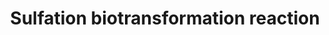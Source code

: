 ---
annotations:
- id: PW:0000860
  parent: regulatory pathway
  type: Pathway Ontology
  value: sulfonation conjugation pathway
authors:
- Pieter Giesbertz
- MaintBot
- Khanspers
- AlexanderPico
- Ddigles
- DeSl
- Eweitz
description: Metabolism of xenobiotic compounds consists of phase I and a phase II
  biotransformation reactions, being compound modification and conjugation reactions
  respectively. In phase I biotransformation, the compound is modificated via oxidation,
  reduction, hydrolysis, or other minor reactions, to reveal a reactive group to which
  a conjugation molecule can react to. In phase II, a small conjugation molecule reacts
  with the phase I modified molecule, producing a much more water-soluble molecule
  that can be excreted more easily. Sulfation is a phase II biotransformation reaction
  in which sulfate acts as a conjugation molecule and binds to a substrate via the
  catalysis of sulfotransferases. Sulfate is first combined with ATP molecules to
  form PAPS via the dual function enzymes PAPSS1 and PAPSS2 consisting of a sulfurylase
  domain and an APS kinase domain. From PAPS the sulfate group is transferred to the
  actual substrate via the action of sulfotransferases, resulting in a sulfated substrate
  and the sulfate-lacking PAP.  Proteins on this pathway have targeted assays available
  via the [https://assays.cancer.gov/available_assays?wp_id=WP692 CPTAC Assay Portal].
last-edited: 2021-05-22
ndex: 2a1ab0c4-8b62-11eb-9e72-0ac135e8bacf
organisms:
- Homo sapiens
redirect_from:
- /index.php/Pathway:WP692
- /instance/WP692
- /instance/WP692_rr117833
revision: r117833
schema-jsonld:
- '@context': https://schema.org/
  '@id': https://wikipathways.github.io/pathways/WP692.html
  '@type': Dataset
  creator:
    '@type': Organization
    name: WikiPathways
  description: Metabolism of xenobiotic compounds consists of phase I and a phase
    II biotransformation reactions, being compound modification and conjugation reactions
    respectively. In phase I biotransformation, the compound is modificated via oxidation,
    reduction, hydrolysis, or other minor reactions, to reveal a reactive group to
    which a conjugation molecule can react to. In phase II, a small conjugation molecule
    reacts with the phase I modified molecule, producing a much more water-soluble
    molecule that can be excreted more easily. Sulfation is a phase II biotransformation
    reaction in which sulfate acts as a conjugation molecule and binds to a substrate
    via the catalysis of sulfotransferases. Sulfate is first combined with ATP molecules
    to form PAPS via the dual function enzymes PAPSS1 and PAPSS2 consisting of a sulfurylase
    domain and an APS kinase domain. From PAPS the sulfate group is transferred to
    the actual substrate via the action of sulfotransferases, resulting in a sulfated
    substrate and the sulfate-lacking PAP.  Proteins on this pathway have targeted
    assays available via the [https://assays.cancer.gov/available_assays?wp_id=WP692
    CPTAC Assay Portal].
  keywords:
  - ADP
  - APS
  - ATP
  - G6PD
  - GSR
  - Glutathione (oxidized)
  - Glutathione (reduced)
  - NADP+
  - NADPH
  - PAP
  - PAPS
  - PAPSS1
  - PAPSS2
  - SULT1A1
  - SULT1A2
  - SULT1A3
  - SULT1A4
  - SULT1B1
  - SULT1C1
  - SULT1C2
  - SULT1C3
  - SULT1C4
  - SULT1E1
  - SULT2A1
  - SULT2B1
  - SULT4A1
  - SULT6B1
  - Sulfate
  license: CC0
  name: Sulfation biotransformation reaction
seo: CreativeWork
title: Sulfation biotransformation reaction
wpid: WP692
---